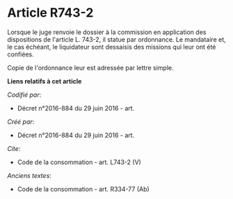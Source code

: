 # Article R743-2

Lorsque le juge renvoie le dossier à la commission en application des dispositions de l'article L. 743-2, il statue par
ordonnance. Le mandataire et, le cas échéant, le liquidateur sont dessaisis des missions qui leur ont été confiées. 

Copie de l'ordonnance leur est adressée par lettre simple.

**Liens relatifs à cet article**

_Codifié par_:

  - Décret n°2016-884 du 29 juin 2016 - art.

_Créé par_:

  - Décret n°2016-884 du 29 juin 2016 - art.

_Cite_:

  - Code de la consommation - art. L743-2 (V)

_Anciens textes_:

  - Code de la consommation - art. R334-77 (Ab)
